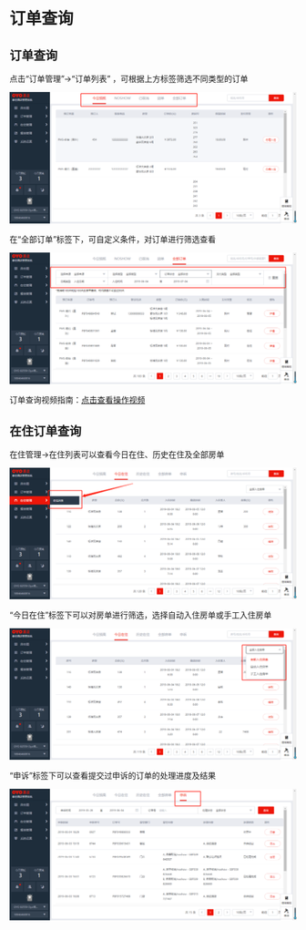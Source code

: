 # 订单查询

## 订单查询

点击“订单管理”→“订单列表” ，可根据上方标签筛选不同类型的订单

![](../../.gitbook/assets/image%20%281009%29.png)

在“全部订单”标签下，可自定义条件，对订单进行筛选查看

![](../../.gitbook/assets/image%20%281069%29.png)

订单查询视频指南：[点击查看操作视频](http://crs-pms-vidio.oss-cn-beijing.aliyuncs.com/订单查询.mp4)

## 在住订单查询

在住管理→在住列表可以查看今日在住、历史在住及全部房单

![](../../.gitbook/assets/image%20%28628%29.png)

“今日在住”标签下可以对房单进行筛选，选择自动入住房单或手工入住房单

![](../../.gitbook/assets/image%20%28714%29.png)

“申诉”标签下可以查看提交过申诉的订单的处理进度及结果

![](../../.gitbook/assets/image%20%28323%29.png)



#### 


